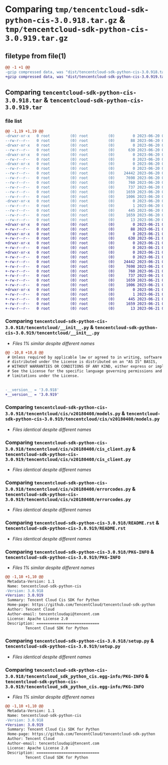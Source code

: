 # Comparing `tmp/tencentcloud-sdk-python-cis-3.0.918.tar.gz` & `tmp/tencentcloud-sdk-python-cis-3.0.919.tar.gz`

## filetype from file(1)

```diff
@@ -1 +1 @@
-gzip compressed data, was "dist/tencentcloud-sdk-python-cis-3.0.918.tar", last modified: Tue Jun 20 02:36:31 2023, max compression
+gzip compressed data, was "dist/tencentcloud-sdk-python-cis-3.0.919.tar", last modified: Wed Jun 21 00:20:49 2023, max compression
```

## Comparing `tencentcloud-sdk-python-cis-3.0.918.tar` & `tencentcloud-sdk-python-cis-3.0.919.tar`

### file list

```diff
@@ -1,19 +1,19 @@
-drwxr-xr-x   0 root         (0) root         (0)        0 2023-06-20 02:36:31.000000 tencentcloud-sdk-python-cis-3.0.918/
--rw-r--r--   0 root         (0) root         (0)       88 2023-06-20 02:36:31.000000 tencentcloud-sdk-python-cis-3.0.918/setup.cfg
-drwxr-xr-x   0 root         (0) root         (0)        0 2023-06-20 02:36:31.000000 tencentcloud-sdk-python-cis-3.0.918/tencentcloud/
--rw-r--r--   0 root         (0) root         (0)      630 2023-06-20 02:36:31.000000 tencentcloud-sdk-python-cis-3.0.918/tencentcloud/__init__.py
-drwxr-xr-x   0 root         (0) root         (0)        0 2023-06-20 02:36:31.000000 tencentcloud-sdk-python-cis-3.0.918/tencentcloud/cis/
--rw-r--r--   0 root         (0) root         (0)        0 2023-06-20 02:36:31.000000 tencentcloud-sdk-python-cis-3.0.918/tencentcloud/cis/__init__.py
-drwxr-xr-x   0 root         (0) root         (0)        0 2023-06-20 02:36:31.000000 tencentcloud-sdk-python-cis-3.0.918/tencentcloud/cis/v20180408/
--rw-r--r--   0 root         (0) root         (0)        0 2023-06-20 02:36:31.000000 tencentcloud-sdk-python-cis-3.0.918/tencentcloud/cis/v20180408/__init__.py
--rw-r--r--   0 root         (0) root         (0)    24442 2023-06-20 02:36:31.000000 tencentcloud-sdk-python-cis-3.0.918/tencentcloud/cis/v20180408/models.py
--rw-r--r--   0 root         (0) root         (0)     7698 2023-06-20 02:36:31.000000 tencentcloud-sdk-python-cis-3.0.918/tencentcloud/cis/v20180408/cis_client.py
--rw-r--r--   0 root         (0) root         (0)      760 2023-06-20 02:36:31.000000 tencentcloud-sdk-python-cis-3.0.918/tencentcloud/cis/v20180408/errorcodes.py
--rw-r--r--   0 root         (0) root         (0)      737 2023-06-20 02:36:31.000000 tencentcloud-sdk-python-cis-3.0.918/README.rst
--rw-r--r--   0 root         (0) root         (0)     1659 2023-06-20 02:36:31.000000 tencentcloud-sdk-python-cis-3.0.918/PKG-INFO
--rw-r--r--   0 root         (0) root         (0)     1006 2023-06-20 02:36:31.000000 tencentcloud-sdk-python-cis-3.0.918/setup.py
-drwxr-xr-x   0 root         (0) root         (0)        0 2023-06-20 02:36:31.000000 tencentcloud-sdk-python-cis-3.0.918/tencentcloud_sdk_python_cis.egg-info/
--rw-r--r--   0 root         (0) root         (0)        1 2023-06-20 02:36:31.000000 tencentcloud-sdk-python-cis-3.0.918/tencentcloud_sdk_python_cis.egg-info/dependency_links.txt
--rw-r--r--   0 root         (0) root         (0)      445 2023-06-20 02:36:31.000000 tencentcloud-sdk-python-cis-3.0.918/tencentcloud_sdk_python_cis.egg-info/SOURCES.txt
--rw-r--r--   0 root         (0) root         (0)     1659 2023-06-20 02:36:31.000000 tencentcloud-sdk-python-cis-3.0.918/tencentcloud_sdk_python_cis.egg-info/PKG-INFO
--rw-r--r--   0 root         (0) root         (0)       13 2023-06-20 02:36:31.000000 tencentcloud-sdk-python-cis-3.0.918/tencentcloud_sdk_python_cis.egg-info/top_level.txt
+drwxr-xr-x   0 root         (0) root         (0)        0 2023-06-21 00:20:49.000000 tencentcloud-sdk-python-cis-3.0.919/
+-rw-r--r--   0 root         (0) root         (0)       88 2023-06-21 00:20:49.000000 tencentcloud-sdk-python-cis-3.0.919/setup.cfg
+drwxr-xr-x   0 root         (0) root         (0)        0 2023-06-21 00:20:49.000000 tencentcloud-sdk-python-cis-3.0.919/tencentcloud/
+-rw-r--r--   0 root         (0) root         (0)      630 2023-06-21 00:20:49.000000 tencentcloud-sdk-python-cis-3.0.919/tencentcloud/__init__.py
+drwxr-xr-x   0 root         (0) root         (0)        0 2023-06-21 00:20:49.000000 tencentcloud-sdk-python-cis-3.0.919/tencentcloud/cis/
+-rw-r--r--   0 root         (0) root         (0)        0 2023-06-21 00:20:49.000000 tencentcloud-sdk-python-cis-3.0.919/tencentcloud/cis/__init__.py
+drwxr-xr-x   0 root         (0) root         (0)        0 2023-06-21 00:20:49.000000 tencentcloud-sdk-python-cis-3.0.919/tencentcloud/cis/v20180408/
+-rw-r--r--   0 root         (0) root         (0)        0 2023-06-21 00:20:49.000000 tencentcloud-sdk-python-cis-3.0.919/tencentcloud/cis/v20180408/__init__.py
+-rw-r--r--   0 root         (0) root         (0)    24442 2023-06-21 00:20:49.000000 tencentcloud-sdk-python-cis-3.0.919/tencentcloud/cis/v20180408/models.py
+-rw-r--r--   0 root         (0) root         (0)     7698 2023-06-21 00:20:49.000000 tencentcloud-sdk-python-cis-3.0.919/tencentcloud/cis/v20180408/cis_client.py
+-rw-r--r--   0 root         (0) root         (0)      760 2023-06-21 00:20:49.000000 tencentcloud-sdk-python-cis-3.0.919/tencentcloud/cis/v20180408/errorcodes.py
+-rw-r--r--   0 root         (0) root         (0)      737 2023-06-21 00:20:49.000000 tencentcloud-sdk-python-cis-3.0.919/README.rst
+-rw-r--r--   0 root         (0) root         (0)     1659 2023-06-21 00:20:49.000000 tencentcloud-sdk-python-cis-3.0.919/PKG-INFO
+-rw-r--r--   0 root         (0) root         (0)     1006 2023-06-21 00:20:49.000000 tencentcloud-sdk-python-cis-3.0.919/setup.py
+drwxr-xr-x   0 root         (0) root         (0)        0 2023-06-21 00:20:49.000000 tencentcloud-sdk-python-cis-3.0.919/tencentcloud_sdk_python_cis.egg-info/
+-rw-r--r--   0 root         (0) root         (0)        1 2023-06-21 00:20:49.000000 tencentcloud-sdk-python-cis-3.0.919/tencentcloud_sdk_python_cis.egg-info/dependency_links.txt
+-rw-r--r--   0 root         (0) root         (0)      445 2023-06-21 00:20:49.000000 tencentcloud-sdk-python-cis-3.0.919/tencentcloud_sdk_python_cis.egg-info/SOURCES.txt
+-rw-r--r--   0 root         (0) root         (0)     1659 2023-06-21 00:20:49.000000 tencentcloud-sdk-python-cis-3.0.919/tencentcloud_sdk_python_cis.egg-info/PKG-INFO
+-rw-r--r--   0 root         (0) root         (0)       13 2023-06-21 00:20:49.000000 tencentcloud-sdk-python-cis-3.0.919/tencentcloud_sdk_python_cis.egg-info/top_level.txt
```

### Comparing `tencentcloud-sdk-python-cis-3.0.918/tencentcloud/__init__.py` & `tencentcloud-sdk-python-cis-3.0.919/tencentcloud/__init__.py`

 * *Files 1% similar despite different names*

```diff
@@ -10,8 +10,8 @@
 # Unless required by applicable law or agreed to in writing, software
 # distributed under the License is distributed on an "AS IS" BASIS,
 # WITHOUT WARRANTIES OR CONDITIONS OF ANY KIND, either express or implied.
 # See the License for the specific language governing permissions and
 # limitations under the License.
 
 
-__version__ = '3.0.918'
+__version__ = '3.0.919'
```

### Comparing `tencentcloud-sdk-python-cis-3.0.918/tencentcloud/cis/v20180408/models.py` & `tencentcloud-sdk-python-cis-3.0.919/tencentcloud/cis/v20180408/models.py`

 * *Files identical despite different names*

### Comparing `tencentcloud-sdk-python-cis-3.0.918/tencentcloud/cis/v20180408/cis_client.py` & `tencentcloud-sdk-python-cis-3.0.919/tencentcloud/cis/v20180408/cis_client.py`

 * *Files identical despite different names*

### Comparing `tencentcloud-sdk-python-cis-3.0.918/tencentcloud/cis/v20180408/errorcodes.py` & `tencentcloud-sdk-python-cis-3.0.919/tencentcloud/cis/v20180408/errorcodes.py`

 * *Files identical despite different names*

### Comparing `tencentcloud-sdk-python-cis-3.0.918/README.rst` & `tencentcloud-sdk-python-cis-3.0.919/README.rst`

 * *Files identical despite different names*

### Comparing `tencentcloud-sdk-python-cis-3.0.918/PKG-INFO` & `tencentcloud-sdk-python-cis-3.0.919/PKG-INFO`

 * *Files 1% similar despite different names*

```diff
@@ -1,10 +1,10 @@
 Metadata-Version: 1.1
 Name: tencentcloud-sdk-python-cis
-Version: 3.0.918
+Version: 3.0.919
 Summary: Tencent Cloud Cis SDK for Python
 Home-page: https://github.com/TencentCloud/tencentcloud-sdk-python
 Author: Tencent Cloud
 Author-email: tencentcloudapi@tencent.com
 License: Apache License 2.0
 Description: ============================
         Tencent Cloud SDK for Python
```

### Comparing `tencentcloud-sdk-python-cis-3.0.918/setup.py` & `tencentcloud-sdk-python-cis-3.0.919/setup.py`

 * *Files identical despite different names*

### Comparing `tencentcloud-sdk-python-cis-3.0.918/tencentcloud_sdk_python_cis.egg-info/PKG-INFO` & `tencentcloud-sdk-python-cis-3.0.919/tencentcloud_sdk_python_cis.egg-info/PKG-INFO`

 * *Files 1% similar despite different names*

```diff
@@ -1,10 +1,10 @@
 Metadata-Version: 1.1
 Name: tencentcloud-sdk-python-cis
-Version: 3.0.918
+Version: 3.0.919
 Summary: Tencent Cloud Cis SDK for Python
 Home-page: https://github.com/TencentCloud/tencentcloud-sdk-python
 Author: Tencent Cloud
 Author-email: tencentcloudapi@tencent.com
 License: Apache License 2.0
 Description: ============================
         Tencent Cloud SDK for Python
```

